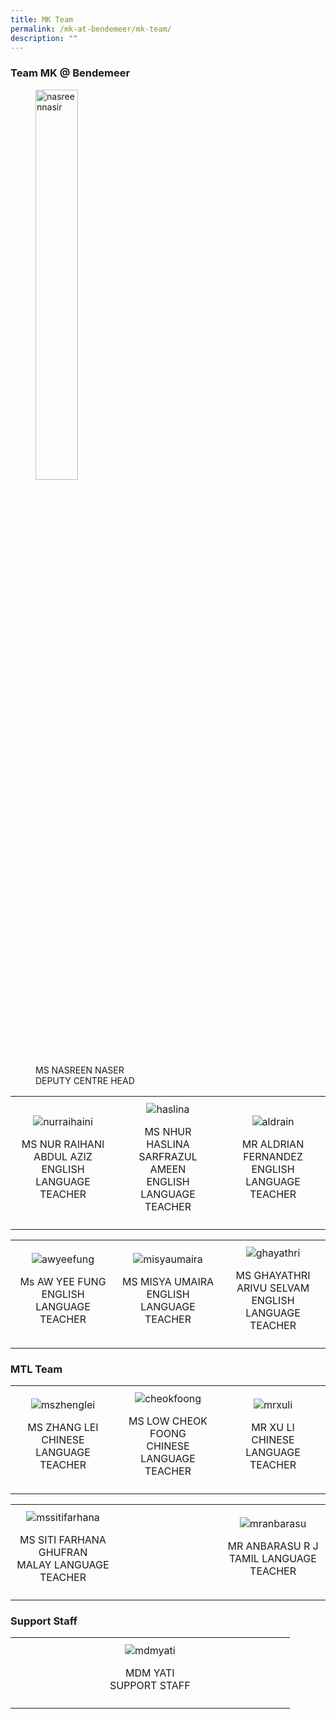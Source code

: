 ```yaml
---
title: MK Team
permalink: /mk-at-bendemeer/mk-team/
description: ""
---
```

### Team MK @ Bendemeer

<figure>
  <img alt="nasreennasir" style="width:40%" src="https://file.for.edu.sg/nasreennasir.JPG">
  <figcaption>
    MS NASREEN NASER<br>
    DEPUTY CENTRE HEAD
  </figcaption>
</figure>

<style>
  .image-table {
    width: 100%;
    border-collapse: collapse;
  }

  .image-column {
    text-align: center;
    width: 33.33%;
    padding: 10px;
  }
</style>
<table class="image-table">
  <tbody><tr>
    <td class="image-column">
      <img alt="nurraihaini" src="https://file.for.edu.sg/nurraihaini.JPG">
      <figcaption>
        <p class="caption">MS NUR RAIHANI ABDUL AZIZ<br>
        ENGLISH LANGUAGE TEACHER</p>
      </figcaption>
    </td>
    <td class="image-column">
      <img alt="haslina" src="https://file.for.edu.sg/haslina.JPG">
      <figcaption>
        <p class="caption">MS NHUR HASLINA SARFRAZUL AMEEN<br>
        ENGLISH LANGUAGE TEACHER</p>
      </figcaption>
    </td>
    <td class="image-column">
      <img alt="aldrain" src="https://file.for.edu.sg/aldrain.JPG">
      <figcaption>
        <p class="caption">MR ALDRIAN FERNANDEZ<br>
        ENGLISH LANGUAGE TEACHER</p>
      </figcaption>
    </td>
  </tr>
</tbody></table>



<table class="image-table">
  <tbody><tr>
    <td class="image-column">
      <img alt="awyeefung" src="https://file.for.edu.sg/awyeefung.JPG">
      <figcaption>
        <p class="caption">Ms AW YEE FUNG<br>
        ENGLISH LANGUAGE TEACHER</p>
      </figcaption>
    </td>
    <td class="image-column">
      <img alt="misyaumaira" src="https://file.for.edu.sg/misyaumaira.JPG">
      <figcaption>
        <p class="caption">MS MISYA UMAIRA<br>
        ENGLISH LANGUAGE TEACHER</p>
      </figcaption>
    </td>
    <td class="image-column">
      <img alt="ghayathri" src="https://file.for.edu.sg/ghayathri.JPG">
      <figcaption>
        <p class="caption">MS GHAYATHRI ARIVU SELVAM<br>
        ENGLISH LANGUAGE TEACHER</p>
      </figcaption>
    </td>
  </tr>
</tbody></table>

### MTL Team


<table class="image-table">
  <tbody><tr>
    <td class="image-column">
      <img alt="mszhenglei" src="https://file.for.edu.sg/mszhenglei.JPG">
      <figcaption>
        <p class="caption">MS ZHANG LEI<br>
        CHINESE LANGUAGE TEACHER</p>
      </figcaption>
    </td>
    <td class="image-column">
      <img alt="cheokfoong" src="https://file.for.edu.sg/mslowchokfong.jpeg">
      <figcaption>
        <p class="caption">MS LOW CHEOK FOONG<br>
        CHINESE LANGUAGE TEACHER</p>
      </figcaption>
    </td>
    <td class="image-column">
      <img alt="mrxuli" src="https://file.for.edu.sg/mrxuli.JPG">
      <figcaption>
        <p class="caption">MR XU LI<br>
        CHINESE LANGUAGE TEACHER</p>
      </figcaption>
    </td>
  </tr>
</tbody></table>


<table class="image-table">
  <tbody><tr>
    <td class="image-column">
      <img alt="mssitifarhana" src="https://file.for.edu.sg/mssitifarhana.JPG">
      <figcaption>
				<p class="caption">MS SITI FARHANA GHUFRAN<br>
			  MALAY LANGUAGE TEACHER</p>
      </figcaption>
    </td>
    <td class="spacer-column"></td>
    <td class="image-column">
      <img alt="mranbarasu" src="https://file.for.edu.sg/mranbarasu.JPG">
      <figcaption>
        <p class="caption">MR ANBARASU R J<br>
        TAMIL LANGUAGE TEACHER</p>
      </figcaption>
    </td>
  </tr>
</tbody></table>

### Support Staff 


<table class="image-table">
  <tbody><tr>
    <td class="spacer-column"></td>
    <td class="image-column">
      <img alt="mdmyati" src="https://file.for.edu.sg/mdmyati.JPG">
      <figcaption>
        <p class="caption">MDM YATI<br>
        SUPPORT STAFF</p>
      </figcaption>
    </td>
    <td class="spacer-column"></td>
  </tr>
</tbody></table>